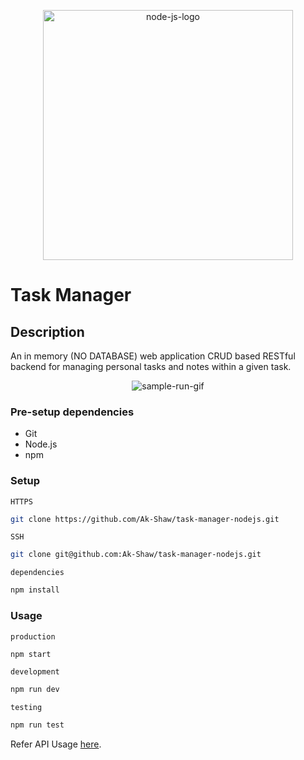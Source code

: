 <p align=center>
  <img src="https://cdn.freebiesupply.com/logos/thumbs/2x/nodejs-1-logo.png" alt="node-js-logo" height=400>
</p>

# Task Manager

## Description
An in memory (NO DATABASE) web application CRUD based RESTful backend for managing personal tasks and notes within a given task.

<p align=center>
  <img src="https://i.ibb.co/jyTNhMh/task-manager-nodejs-console-rounded-corners.gif" alt="sample-run-gif" height=auto>
</p>

### Pre-setup dependencies

- Git
- Node.js
- npm

### Setup

`HTTPS`

```bash
git clone https://github.com/Ak-Shaw/task-manager-nodejs.git
```

`SSH`

```bash
git clone git@github.com:Ak-Shaw/task-manager-nodejs.git
```

`dependencies`

```bash
npm install
```

### Usage

`production`

```bash
npm start
```

`development`

```bash
npm run dev
```

`testing`

```bash
npm run test
```

Refer API Usage [here](rest.http).
